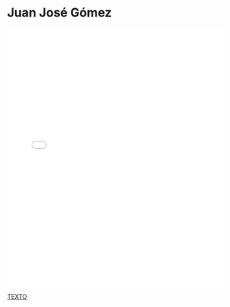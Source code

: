 # Juan José Gómez

<MDXLayout>
  <embed src="/assets/files/Juan%20Jose%20Gomez%20Borrallo-e202f391df4b7dc2766e820ad079d63b.pdf" type="application/pdf" width="100%" height="600px" />
</MDXLayout>

[TEXTO](../../../static/PDFs/Commitment/Juan%20Jose%20Gomez%20Borrallo.pdf)